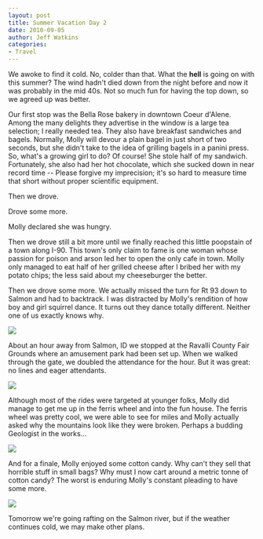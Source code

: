 ```yaml
---
layout: post
title: Summer Vacation Day 2
date: 2010-09-05
author: Jeff Watkins
categories:
- Travel
---
```


We awoke to find it cold. No, colder than that. What the **hell** is going on with this summer? The wind hadn't died down from the night before and now it was probably in the mid 40s. Not so much fun for having the top down, so we agreed up was better.

Our first stop was the Bella Rose bakery in downtown Coeur d'Alene. Among the many delights they advertise in the window is a large tea selection; I really needed tea. They also have breakfast sandwiches and bagels. Normally, Molly will devour a plain bagel in just short of two seconds, but she didn't take to the idea of grilling bagels in a panini press. So, what's a growing girl to do? Of course! She stole half of my sandwich. Fortunately, she also had her hot chocolate, which she sucked down in near record time -- Please forgive my imprecision; it's so hard to measure time that short without proper scientific equipment.

Then we drove.

Drove some more.

Molly declared she was hungry.

Then we drove still a bit more until we finally reached this little poopstain of a town along I-90. This town's only claim to fame is one woman whose passion for poison and arson led her to open the only cafe in town. Molly only managed to eat half of her grilled cheese after I bribed her with my potato chips; the less said about my cheeseburger the better.

Then we drove some more. We actually missed the turn for Rt 93 down to Salmon and had to backtrack. I was distracted by Molly's rendition of how boy and girl squirrel dance. It turns out they dance totally different. Neither one of us exactly knows why.

<div class="figure"><a href="http://www.flickr.com/photos/51164044@N00/4992350612" title="View 'IMG_0637' on Flickr.com"><img class="photo" src="http://farm5.static.flickr.com/4152/4992350612_e7b9ee2124.jpg" /></a></div>

About an hour away from Salmon, ID we stopped at the Ravalli County Fair Grounds where an amusement park had been set up. When we walked through the gate, we doubled the attendance for the hour. But it was great: no lines and eager attendants.

<div class="figure"><a href="http://www.flickr.com/photos/51164044@N00/4991827805" title="View 'MVI_0641' on Flickr.com"><img class="photo" src="http://farm5.static.flickr.com/4113/4991827805_fa04da3ca0.jpg" /></a></div>

Although most of the rides were targeted at younger folks, Molly did manage to get me up in the ferris wheel and into the fun house. The ferris wheel was pretty cool, we were able to see for miles and Molly actually asked why the mountains look like they were broken. Perhaps a budding Geologist in the works...

<div class="figure"><a href="http://www.flickr.com/photos/51164044@N00/4992351936" title="View 'IMG_0642' on Flickr.com"><img class="photo" src="http://farm5.static.flickr.com/4150/4992351936_8c9e0f315b.jpg" /></a></div>

And for a finale, Molly enjoyed some cotton candy. Why can't they sell that horrible stuff in small bags? Why must I now cart around a metric tonne of cotton candy? The worst is enduring Molly's constant pleading to have some more.

<div class="figure"><a href="http://www.flickr.com/photos/51164044@N00/4991810661" title="View 'IMG_0667' on Flickr.com"><img class="photo" src="http://farm5.static.flickr.com/4088/4991810661_fb47742a09.jpg" /></a></div>

Tomorrow we're going rafting on the Salmon river, but if the weather continues cold, we may make other plans.
